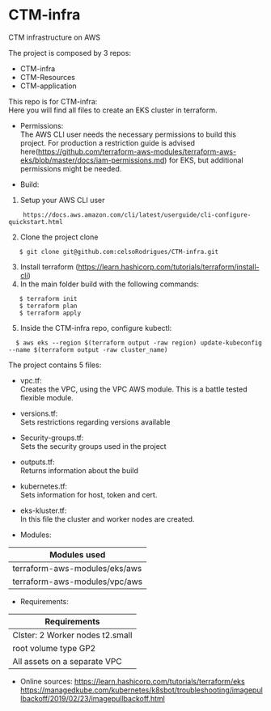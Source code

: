 # CTM-infra
CTM infrastructure on AWS


The project is composed by 3 repos:<br/>
- CTM-infra<br/>
- CTM-Resources<br/>
- CTM-application<br/>
    

This repo is for CTM-infra:<br/>
Here you will find all files to create an EKS cluster in terraform.<br/>
- Permissions:<br/>
The AWS CLI user needs the necessary permissions to build this project. For production a restriction guide is advised here(https://github.com/terraform-aws-modules/terraform-aws-eks/blob/master/docs/iam-permissions.md) for EKS, but additional permissions
might be needed.

- Build:
1. Setup your AWS CLI user 
```
    https://docs.aws.amazon.com/cli/latest/userguide/cli-configure-quickstart.html
```
2. Clone the project clone 
```
   $ git clone git@github.com:celsoRodrigues/CTM-infra.git
```
3. Install terraform (https://learn.hashicorp.com/tutorials/terraform/install-cli)
4. In the main folder build with the following commands:<br />
```
   $ terraform init
   $ terraform plan 
   $ terraform apply
```
5. Inside the CTM-infra repo, configure kubectl:<br/>
```
  $ aws eks --region $(terraform output -raw region) update-kubeconfig --name $(terraform output -raw cluster_name)
```
The project contains 5 files:
- vpc.tf: <br/> 
Creates the VPC, using the VPC AWS module. This is a battle tested flexible module.

- versions.tf: <br/>
Sets restrictions regarding versions available
- Security-groups.tf: <br/>
Sets the security groups used in the project
- outputs.tf: <br/>
Returns information about the build
- kubernetes.tf: <br/>
Sets information for host, token and cert.
- eks-kluster.tf: <br/>
In this file the cluster and worker nodes are created.

- Modules:

| Modules used                  | 
| ----------------------------- | 
| terraform-aws-modules/eks/aws | 
| terraform-aws-modules/vpc/aws | 


- Requirements:

| Requirements                          | 
| ------------------------------------- | 
| Clster: 2 Worker nodes t2.small       | 
| root volume type GP2                  |
| All assets on a separate VPC          |


- Online sources:
https://learn.hashicorp.com/tutorials/terraform/eks
https://managedkube.com/kubernetes/k8sbot/troubleshooting/imagepullbackoff/2019/02/23/imagepullbackoff.html

